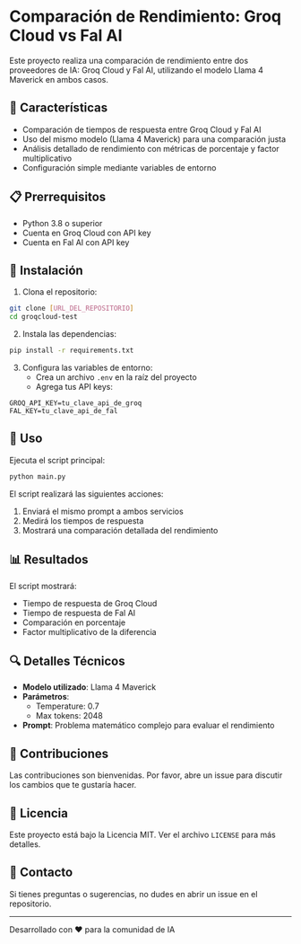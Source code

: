 # Comparación de Rendimiento: Groq Cloud vs Fal AI

Este proyecto realiza una comparación de rendimiento entre dos proveedores de IA: Groq Cloud y Fal AI, utilizando el modelo Llama 4 Maverick en ambos casos.

## 🚀 Características

- Comparación de tiempos de respuesta entre Groq Cloud y Fal AI
- Uso del mismo modelo (Llama 4 Maverick) para una comparación justa
- Análisis detallado de rendimiento con métricas de porcentaje y factor multiplicativo
- Configuración simple mediante variables de entorno

## 📋 Prerrequisitos

- Python 3.8 o superior
- Cuenta en Groq Cloud con API key
- Cuenta en Fal AI con API key

## 🔧 Instalación

1. Clona el repositorio:
```bash
git clone [URL_DEL_REPOSITORIO]
cd groqcloud-test
```

2. Instala las dependencias:
```bash
pip install -r requirements.txt
```

3. Configura las variables de entorno:
   - Crea un archivo `.env` en la raíz del proyecto
   - Agrega tus API keys:
```env
GROQ_API_KEY=tu_clave_api_de_groq
FAL_KEY=tu_clave_api_de_fal
```

## 🎯 Uso

Ejecuta el script principal:
```bash
python main.py
```

El script realizará las siguientes acciones:
1. Enviará el mismo prompt a ambos servicios
2. Medirá los tiempos de respuesta
3. Mostrará una comparación detallada del rendimiento

## 📊 Resultados

El script mostrará:
- Tiempo de respuesta de Groq Cloud
- Tiempo de respuesta de Fal AI
- Comparación en porcentaje
- Factor multiplicativo de la diferencia

## 🔍 Detalles Técnicos

- **Modelo utilizado**: Llama 4 Maverick
- **Parámetros**:
  - Temperature: 0.7
  - Max tokens: 2048
- **Prompt**: Problema matemático complejo para evaluar el rendimiento

## 🤝 Contribuciones

Las contribuciones son bienvenidas. Por favor, abre un issue para discutir los cambios que te gustaría hacer.

## 📝 Licencia

Este proyecto está bajo la Licencia MIT. Ver el archivo `LICENSE` para más detalles.

## 📧 Contacto

Si tienes preguntas o sugerencias, no dudes en abrir un issue en el repositorio.

---
Desarrollado con ❤️ para la comunidad de IA